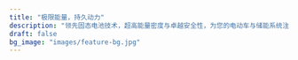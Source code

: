 ```yaml
---
title: "极限能量，持久动力"
description: "领先固态电池技术，超高能量密度与卓越安全性，为您的电动车与储能系统注入澎湃续航"
draft: false
bg_image: "images/feature-bg.jpg"
---
```

